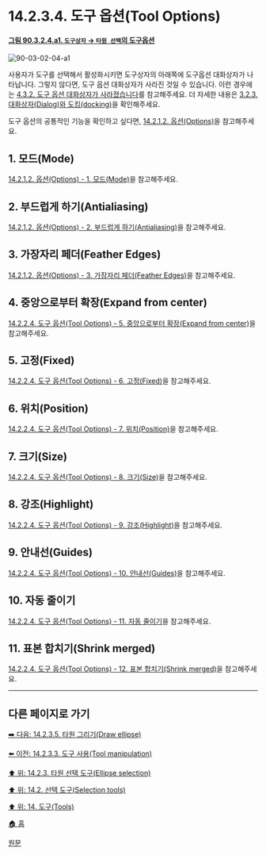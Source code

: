 # 14.2.3.4. 도구 옵션(Tool Options)

<a id="90-03-02-04-a1"></a>

#### [그림 90.3.2.4.a1. `도구상자` → `타원 선택`의 도구옵션](./90-03-02-04-ellipse_select.md#90-03-02-04-a1)
![90-03-02-04-a1](https://github.com/wonder13662/gimp/assets/15767104/0fa49509-e14e-451a-9acf-42d1b3226bad)

사용자가 도구를 선택해서 활성화시키면 도구상자의 아래쪽에 도구옵션 대화상자가 나타납니다. 그렇지 않다면, 도구 옵션 대화상자가 사라진 것일 수 있습니다. 이런 경우에는 [4.3.2. 도구 옵션 대화상자가 사라졌습니다](./04-03-02-tool-options-dialog-is-missing.md)를 참고해주세요. 더 자세한 내용은 [3.2.3. 대화상자(Dialog)와 도킹(docking)](./03-02-03-00-dialogs-and-docking.md)을 확인해주세요.

도구 옵션의 공통적인 기능을 확인하고 싶다면, [14.2.1.2. 옵션(Options)](./14-02-01-02-options.md)을 참고해주세요.

<a id="14-02-03-04-s1"></a>

## 1. 모드(Mode)
[14.2.1.2. 옵션(Options) - 1. 모드(Mode)](./14-02-01-02-options.md#14-02-01-02-s1)을 참고해주세요.

<a id="14-02-03-04-s2"></a>

## 2. 부드럽게 하기(Antialiasing)
[14.2.1.2. 옵션(Options) - 2. 부드럽게 하기(Antialiasing)](./14-02-01-02-options.md#14-02-01-02-s2)을 참고해주세요.

<a id="14-02-03-04-s3"></a>

## 3. 가장자리 페더(Feather Edges)
[14.2.1.2. 옵션(Options) - 3. 가장자리 페더(Feather Edges)](./14-02-01-02-options.md#14-02-01-02-s3)을 참고해주세요.

<a id="14-02-03-04-s4"></a>

## 4. 중앙으로부터 확장(Expand from center)
[14.2.2.4. 도구 옵션(Tool Options) - 5. 중앙으로부터 확장(Expand from center)](./14-02-02-04-tool_options.md#14-02-02-04-s5)을 참고해주세요.

<a id="14-02-03-04-s5"></a>

## 5. 고정(Fixed)
[14.2.2.4. 도구 옵션(Tool Options) - 6. 고정(Fixed)](./14-02-02-04-tool_options.md#14-02-02-04-s6)을 참고해주세요.

<a id="14-02-03-04-s6"></a>

## 6. 위치(Position)
[14.2.2.4. 도구 옵션(Tool Options) - 7. 위치(Position)](./14-02-02-04-tool_options.md#14-02-02-04-s7)을 참고해주세요.

<a id="14-02-03-04-s7"></a>

## 7. 크기(Size)
[14.2.2.4. 도구 옵션(Tool Options) - 8. 크기(Size)](./14-02-02-04-tool_options.md#14-02-02-04-s8)을 참고해주세요.

<a id="14-02-03-04-s8"></a>

## 8. 강조(Highlight)
[14.2.2.4. 도구 옵션(Tool Options) - 9. 강조(Highlight)](./14-02-02-04-tool_options.md#14-02-02-04-s9)을 참고해주세요.

<a id="14-02-03-04-s9"></a>

## 9. 안내선(Guides)
[14.2.2.4. 도구 옵션(Tool Options) - 10. 안내선(Guides)](./14-02-02-04-tool_options.md#14-02-02-04-s10)을 참고해주세요.

<a id="14-02-03-04-s10"></a>

## 10. 자동 줄이기
[14.2.2.4. 도구 옵션(Tool Options) - 11. 자동 줄이기](./14-02-02-04-tool_options.md#14-02-02-04-s11)을 참고해주세요.

<a id="14-02-03-04-s11"></a>

## 11. 표본 합치기(Shrink merged)
[14.2.2.4. 도구 옵션(Tool Options) - 12. 표본 합치기(Shrink merged)](./14-02-02-04-tool_options.md#14-02-02-04-s12)을 참고해주세요.

***

## 다른 페이지로 가기

[➡️ 다음: 14.2.3.5. 타원 그리기(Draw ellipse)](./14-02-03-05-draw_ellipse.md)

[⬅️ 이전: 14.2.3.3. 도구 사용(Tool manipulation)](./14-02-03-03-tool_manipulation.md)

[⬆️ 위: 14.2.3. 타원 선택 도구(Ellipse selection)](./14-02-03-00-ellipse-selection.md)

[⬆️ 위: 14.2. 선택 도구(Selection tools)](./14-02-00-selection-tools.md)

[⬆️ 위: 14. 도구(Tools)](./14-00-tools.md)

[🏠 홈](./00-home.md)

[원문](https://docs.gimp.org/2.10/ko/gimp-tools.html#gimp-tool-options-dialog)